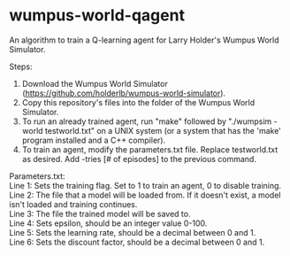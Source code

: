 # wumpus-world-qagent
An algorithm to train a Q-learning agent for Larry Holder's Wumpus World Simulator.

Steps:
1. Download the Wumpus World Simulator (https://github.com/holderlb/wumpus-world-simulator).
2. Copy this repository's files into the folder of the Wumpus World Simulator.
3. To run an already trained agent, run "make" followed by "./wumpsim -world testworld.txt" on a UNIX system (or a system that has the 'make' program installed and a C++ compiler).
4. To train an agent, modify the parameters.txt file. Replace testworld.txt as desired. Add -tries [# of episodes] to the previous command.

Parameters.txt:  
Line 1: Sets the training flag. Set to 1 to train an agent, 0 to disable training.  
Line 2: The file that a model will be loaded from. If it doesn't exist, a model isn't loaded and training continues.  
Line 3: The file the trained model will be saved to.  
Line 4: Sets epsilon, should be an integer value 0-100.  
Line 5: Sets the learning rate, should be a decimal between 0 and 1.  
Line 6: Sets the discount factor, should be a decimal between 0 and 1.  
